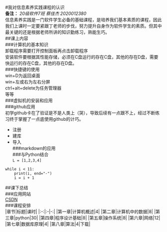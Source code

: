 #我对信息素养实践课程的认识  
**备注：** *20级软件7班 蔡佳杰 2020012380*  
信息素养实践是一门软件学生必备的基础课程，是培养我们基本素质的课程，因此我们上课时一定要紧跟丁老师的步伐，努力提升自身作为软件学生的素质。但其中最关键的还是根据老师所讲的知识勤练习，熟能生巧。  
##课上内容  
###计算机的基本知识  
卸载程序需要打开控制面板再点击卸载程序  
安装软件要根据其性能存储，必须在C盘运行的存在C盘，其他的存在D盘，需要快运行的存在C盘，其他的存在D盘。  
###快捷键的使用  
win+D为返回桌面  
win+左或右为左右分屏  
ctrl+alt+delete为任务管理器  
等等  
###虚拟机的安装和应用  
###github应用  
初学github卡在了验证是不是人类上（哭），导致后续有一点跟不上，经过不断练习终于掌握了一点底使用github的计巧。
+ 注册  
+ 建库  
+ 导入  
###markdown的应用  
###与Python结合  
`L = [1,2,3,4]`
```i = 1
while i < 11:
    print(i, end="-")
    i = i + 1
```
##课下总结  
###应用网站  
[CSDN](https://blog.csdn.net/sinat_22797429/article/details/52974038)   
###课程安排  
|章节|标题|课时|
|:-:|:-|-:|
|第一章|计算机概述|4|
|第二章|计算机中的数据|8|
|第三章|python|30|
|第四章|程序设计基础|8|
|第五章|操作系统|8|
|第六章|网络|12|
|第七章|数据库原理|4|
|第八章|算法|4|下载|